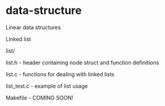 data-structure
==============

Linear data structures

Linked list

list/

   list.h - header containing node struct and function definitions

   list.c - functions for dealing with linked lists

   list_test.c - example of list usage

   Makefile - COMING SOON!
